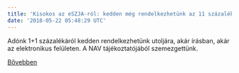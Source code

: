 ```yaml
---
title: 'Kisokos az eSZJA-ról: kedden még rendelkezhetünk az 11 százalékról'
date: '2018-05-22 05:48:29 UTC'
---
```


Adónk 1+1 százalékáról kedden rendelkezhetünk utoljára, akár írásban, akár az elektronikus felületen. A NAV tájékoztatójából szemezgettünk.


[Bővebben](https://ift.tt/2IBApwF)
